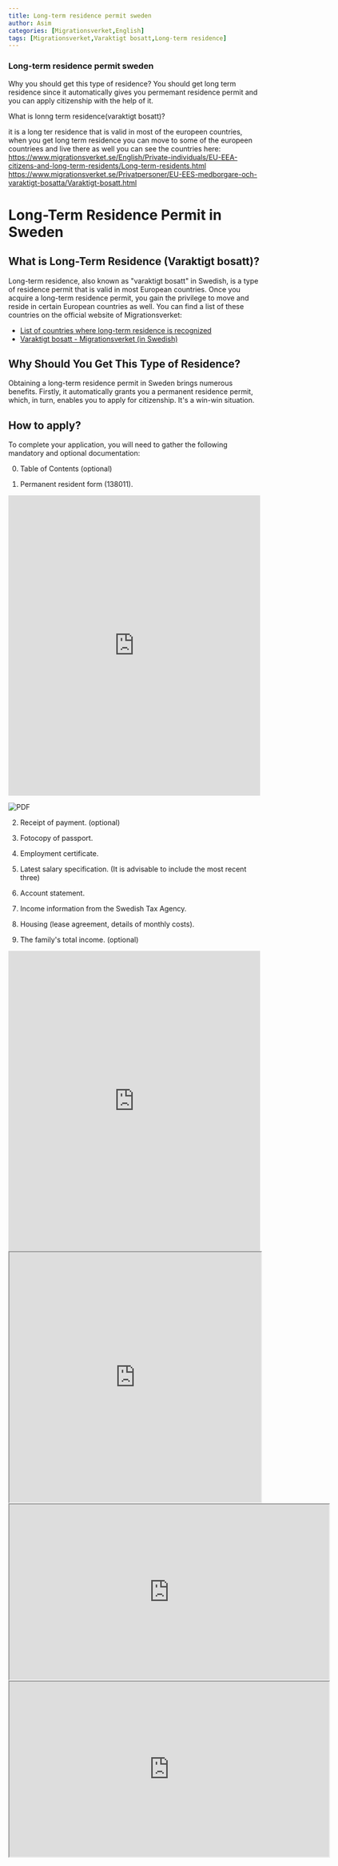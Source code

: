 ```yaml
---
title: Long-term residence permit sweden
author: Asim
categories: [Migrationsverket,English]
tags: [Migrationsverket,Varaktigt bosatt,Long-term residence]
---
```


### **Long-term residence permit sweden**


Why you should get this type of residence?
You should get long term residence since it automatically gives you permemant residence permit and you can apply citizenship with the help of it.

What is lonng term residence(varaktigt bosatt)?

 it is a long ter residence that is valid in most of the europeen countries, when you get long term residence you can move to some of the europeen countriees and live there as well 
you can see the countries here:
https://www.migrationsverket.se/English/Private-individuals/EU-EEA-citizens-and-long-term-residents/Long-term-residents.html
https://www.migrationsverket.se/Privatpersoner/EU-EES-medborgare-och-varaktigt-bosatta/Varaktigt-bosatt.html




# Long-Term Residence Permit in Sweden


## What is Long-Term Residence (Varaktigt bosatt)?

Long-term residence, also known as "varaktigt bosatt" in Swedish, is a type of residence permit that is valid in most European countries. Once you acquire a long-term residence permit, you gain the privilege to move and reside in certain European countries as well. You can find a list of these countries on the official website of Migrationsverket:

- [List of countries where long-term residence is recognized](https://www.migrationsverket.se/English/Private-individuals/EU-EEA-citizens-and-long-term-residents/Long-term-residents.html)
- [Varaktigt bosatt - Migrationsverket (in Swedish)](https://www.migrationsverket.se/Privatpersoner/EU-EES-medborgare-och-varaktigt-bosatta/Varaktigt-bosatt.html)


## Why Should You Get This Type of Residence?

Obtaining a long-term residence permit in Sweden brings numerous benefits. Firstly, it automatically grants you a permanent residence permit, which, in turn, enables you to apply for citizenship. It's a win-win situation.


## How to apply?

To complete your application, you will need to gather the following mandatory and optional documentation: 

0. Table of Contents (optional)

1. Permanent resident form (138011).
<embed src="https://github.com/Indomet/indomet.github.io/blob/main/assets/website-files/Migrationsverket-Eng/test.pdf" type="application/pdf" width="100%" height="600px">  


![PDF](https://docs.google.com/viewer?url=https://github.com/Indomet/indomet.github.io/blob/main/assets/website-files/Migrationsverket-Eng/test.pdf)

2. Receipt of payment. (optional)
                                      
3. Fotocopy of passport.
  
4. Employment certificate.
                    
5. Latest salary specification. (It is advisable to include the most recent three)

6. Account statement.

7. Income information from the Swedish Tax Agency.

8. Housing (lease agreement, details of monthly costs). 

9. The family's total income. (optional)
<embed src="https://drive.google.com/file/d/1ZR2lQrmpi993CXVUJRPN7CWPiDh6xgAL/" type="application/pdf" width="100%" height="600px">   

<iframe src="https://github.com/Indomet/indomet.github.io/raw/main/assets/website-files/Migrationsverket-Eng/test.pdf" width="100%" height="500px"></iframe>

<iframe allow="autoplay" height="350" src="https://github.com/Indomet/indomet.github.io/raw/main/assets/website-files/Migrationsverket-Eng/test.pdf" width="640"></iframe>

<iframe allow="autoplay" height="350" src="https://drive.google.com/file/d/1ZR2lQrmpi993CXVUJRPN7CWPiDh6xgAL/preview" width="640"></iframe>